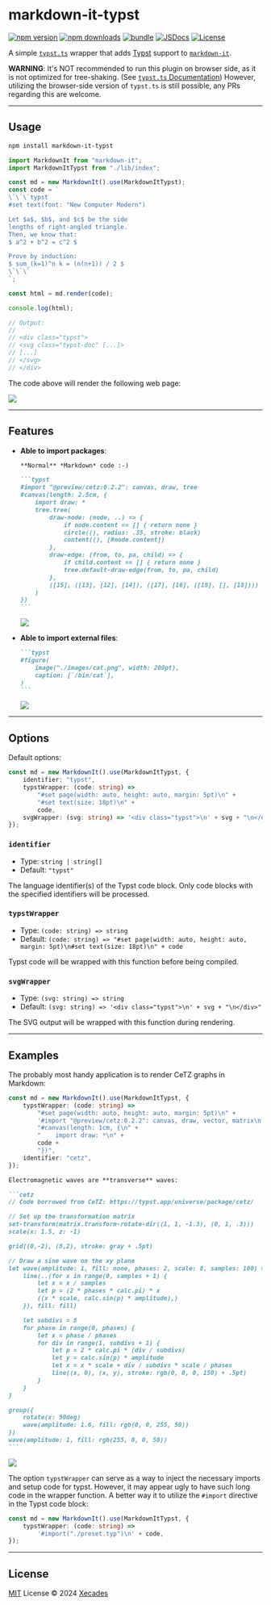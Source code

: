 # markdown-it-typst

[![npm version][npm-version-src]][npm-version-href]
[![npm downloads][npm-downloads-src]][npm-downloads-href]
[![bundle][bundle-src]][bundle-href]
[![JSDocs][jsdocs-src]][jsdocs-href]
[![License][license-src]][license-href]

A simple [`typst.ts`](https://github.com/Myriad-Dreamin/typst.ts) wrapper that adds [Typst](https://github.com/typst/typst) support to [`markdown-it`](https://github.com/markdown-it/markdown-it).

**WARNING**: It's NOT recommended to run this plugin on browser side, as it is not optimized for tree-shaking. (See [`typst.ts` Documentation](https://myriad-dreamin.github.io/typst.ts/cookery/guide/all-in-one-node.html)) However, utilizing the browser-side version of `typst.ts` is still possible, any PRs regarding this are welcome.

---

## Usage

```bash
npm install markdown-it-typst
```

```ts
import MarkdownIt from "markdown-it";
import MarkdownItTypst from "./lib/index";

const md = new MarkdownIt().use(MarkdownItTypst);
const code = `
\`\`\`typst
#set text(font: "New Computer Modern")

Let $a$, $b$, and $c$ be the side
lengths of right-angled triangle.
Then, we know that:
$ a^2 + b^2 = c^2 $

Prove by induction:
$ sum_(k=1)^n k = (n(n+1)) / 2 $
\`\`\`
`;

const html = md.render(code);

console.log(html);

// Output:
//
// <div class="typst">
// <svg class="typst-doc" [...]>
// [...]
// </svg>
// </div>
```

The code above will render the following web page:

![](./images/result1.png)

---

## Features

 - **Able to import packages**:

    ~~~md
    **Normal** *Markdown* code :-)

    ```typst
    #import "@preview/cetz:0.2.2": canvas, draw, tree
    #canvas(length: 2.5cm, {
        import draw: *
        tree.tree(
            draw-node: (node, ..) => {
                if node.content == [] { return none }
                circle((), radius: .35, stroke: black)
                content((), [#node.content])
            },
            draw-edge: (from, to, pa, child) => {
                if child.content == [] { return none }
                tree.default-draw-edge(from, to, pa, child)
            },
            ([15], ([13], [12], [14]), ([17], [16], ([18], [], [18])))
        )
    })
    ```
    ~~~

    ![](./images/result2.png)

 - **Able to import external files**:

    ~~~md
    ```typst
    #figure(
        image("./images/cat.png", width: 200pt),
        caption: [`/bin/cat`],
    )
    ```
    ~~~

    ![](./images/result3.png)

---

## Options

Default options:

```ts
const md = new MarkdownIt().use(MarkdownItTypst, {
    identifier: "typst",
    typstWrapper: (code: string) =>
        "#set page(width: auto, height: auto, margin: 5pt)\n" +
        "#set text(size: 18pt)\n" +
        code,
    svgWrapper: (svg: string) => '<div class="typst">\n' + svg + "\n</div>",
});
```

### `identifier`

 - Type: `string | string[]`
 - Default: `"typst"`

The language identifier(s) of the Typst code block. Only code blocks with the specified identifiers will be processed.

### `typstWrapper`

 - Type: `(code: string) => string`
 - Default: `(code: string) => "#set page(width: auto, height: auto, margin: 5pt)\n#set text(size: 18pt)\n" + code`

Typst code will be wrapped with this function before being compiled.

### `svgWrapper`

 - Type: `(svg: string) => string`
 - Default: `(svg: string) => '<div class="typst">\n' + svg + "\n</div>"`

The SVG output will be wrapped with this function during rendering.

---

## Examples

The probably most handy application is to render CeTZ graphs in Markdown:

```ts
const md = new MarkdownIt().use(MarkdownItTypst, {
    typstWrapper: (code: string) =>
        "#set page(width: auto, height: auto, margin: 5pt)\n" +
        '#import "@preview/cetz:0.2.2": canvas, draw, vector, matrix\n' +
        "#canvas(length: 1cm, {\n" +
        "    import draw: *\n" +
        code +
        "})",
    identifier: "cetz",
});
```

~~~md
Electromagnetic waves are **transverse** waves:

```cetz
// Code borrowed from CeTZ: https://typst.app/universe/package/cetz/

// Set up the transformation matrix
set-transform(matrix.transform-rotate-dir((1, 1, -1.3), (0, 1, .3)))
scale(x: 1.5, z: -1)

grid((0,-2), (8,2), stroke: gray + .5pt)

// Draw a sine wave on the xy plane
let wave(amplitude: 1, fill: none, phases: 2, scale: 8, samples: 100) = {
    line(..(for x in range(0, samples + 1) {
        let x = x / samples
        let p = (2 * phases * calc.pi) * x
        ((x * scale, calc.sin(p) * amplitude),)
    }), fill: fill)

    let subdivs = 8
    for phase in range(0, phases) {
        let x = phase / phases
        for div in range(1, subdivs + 1) {
            let p = 2 * calc.pi * (div / subdivs)
            let y = calc.sin(p) * amplitude
            let x = x * scale + div / subdivs * scale / phases
            line((x, 0), (x, y), stroke: rgb(0, 0, 0, 150) + .5pt)
        }
    }
}

group({
    rotate(x: 90deg)
    wave(amplitude: 1.6, fill: rgb(0, 0, 255, 50))
})
wave(amplitude: 1, fill: rgb(255, 0, 0, 50))
```
~~~

![](./images/result4.png)

The option `typstWrapper` can serve as a way to inject the necessary imports and setup code for typst. However, it may appear ugly to have such long code in the wrapper function. A better way it to utilize the `#import` directive in the Typst code block:

```ts
const md = new MarkdownIt().use(MarkdownItTypst, {
    typstWrapper: (code: string) =>
        '#import("./preset.typ")\n' + code,
});
```

---

## License

[MIT](./LICENSE) License © 2024 [Xecades](https://github.com/xecades)

<!-- Badges from markdown-it-mdc -->

[npm-version-src]: https://img.shields.io/npm/v/markdown-it-typst?style=flat&colorA=080f12&colorB=1fa669
[npm-version-href]: https://npmjs.com/package/markdown-it-typst
[npm-downloads-src]: https://img.shields.io/npm/dm/markdown-it-typst?style=flat&colorA=080f12&colorB=1fa669
[npm-downloads-href]: https://npmjs.com/package/markdown-it-typst
[bundle-src]: https://img.shields.io/bundlephobia/minzip/markdown-it-typst?style=flat&colorA=080f12&colorB=1fa669&label=minzip
[bundle-href]: https://bundlephobia.com/result?p=markdown-it-typst
[license-src]: https://img.shields.io/github/license/xecades/markdown-it-typst.svg?style=flat&colorA=080f12&colorB=1fa669
[license-href]: https://github.com/xecades/markdown-it-typst/blob/main/LICENSE
[jsdocs-src]: https://img.shields.io/badge/jsdocs-reference-080f12?style=flat&colorA=080f12&colorB=1fa669
[jsdocs-href]: https://www.jsdocs.io/package/markdown-it-typst
